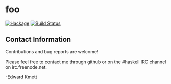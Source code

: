 foo
===

[![Hackage](https://img.shields.io/hackage/v/foo.svg)](https://hackage.haskell.org/package/foo) [![Build Status](https://secure.travis-ci.org/ekmett/foo.png?branch=master)](http://travis-ci.org/ekmett/foo)

Contact Information
-------------------

Contributions and bug reports are welcome!

Please feel free to contact me through github or on the #haskell IRC channel on irc.freenode.net.

-Edward Kmett
